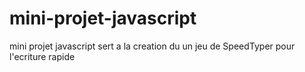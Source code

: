 # mini-projet-javascript
mini projet javascript sert a  la creation du un jeu de SpeedTyper pour l'ecriture rapide
